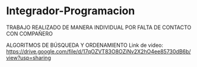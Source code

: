 # Integrador-Programacion
TRABAJO REALIZADO DE MANERA INDIVIDUAL POR FALTA DE CONTACTO CON COMPAÑERO

ALGORITMOS DE BÚSQUEDA Y ORDENAMIENTO
Link de video: https://drive.google.com/file/d/17qOZVT83O8OZiNv2X2hO4ee85730dB6b/view?usp=sharing
